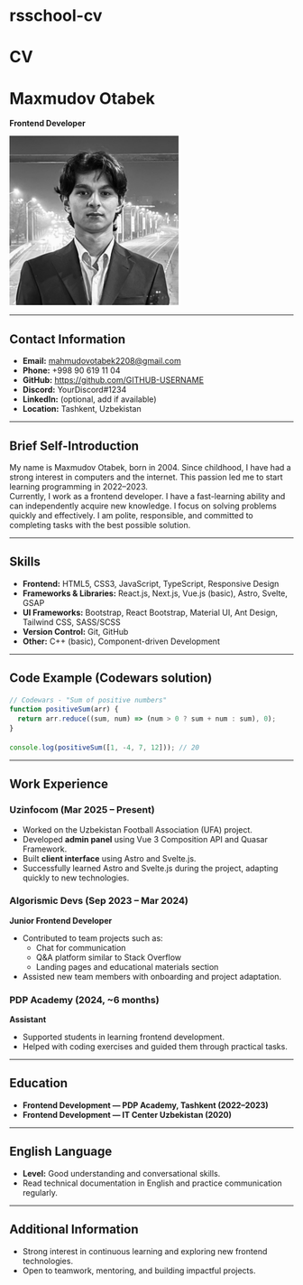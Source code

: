 # rsschool-cv

# CV

# Maxmudov Otabek

**Frontend Developer**

<img src="./images/pfp.jpg" alt="Otabek Maxmudov" width="300" />

---

## Contact Information

- **Email:** mahmudovotabek2208@gmail.com
- **Phone:** +998 90 619 11 04
- **GitHub:** https://github.com/GITHUB-USERNAME
- **Discord:** YourDiscord#1234
- **LinkedIn:** (optional, add if available)
- **Location:** Tashkent, Uzbekistan

---

## Brief Self-Introduction

My name is Maxmudov Otabek, born in 2004. Since childhood, I have had a strong interest in computers and the internet. This passion led me to start learning programming in 2022–2023.  
Currently, I work as a frontend developer. I have a fast-learning ability and can independently acquire new knowledge. I focus on solving problems quickly and effectively. I am polite, responsible, and committed to completing tasks with the best possible solution.

---

## Skills

- **Frontend:** HTML5, CSS3, JavaScript, TypeScript, Responsive Design
- **Frameworks & Libraries:** React.js, Next.js, Vue.js (basic), Astro, Svelte, GSAP
- **UI Frameworks:** Bootstrap, React Bootstrap, Material UI, Ant Design, Tailwind CSS, SASS/SCSS
- **Version Control:** Git, GitHub
- **Other:** C++ (basic), Component-driven Development

---

## Code Example (Codewars solution)

```javascript
// Codewars - "Sum of positive numbers"
function positiveSum(arr) {
  return arr.reduce((sum, num) => (num > 0 ? sum + num : sum), 0);
}

console.log(positiveSum([1, -4, 7, 12])); // 20
```

---

## Work Experience

### Uzinfocom (Mar 2025 – Present)

- Worked on the Uzbekistan Football Association (UFA) project.
- Developed **admin panel** using Vue 3 Composition API and Quasar Framework.
- Built **client interface** using Astro and Svelte.js.
- Successfully learned Astro and Svelte.js during the project, adapting quickly to new technologies.

### Algorismic Devs (Sep 2023 – Mar 2024)

**Junior Frontend Developer**

- Contributed to team projects such as:
  - Chat for communication
  - Q&A platform similar to Stack Overflow
  - Landing pages and educational materials section
- Assisted new team members with onboarding and project adaptation.

### PDP Academy (2024, ~6 months)

**Assistant**

- Supported students in learning frontend development.
- Helped with coding exercises and guided them through practical tasks.

---

## Education

- **Frontend Development — PDP Academy, Tashkent (2022–2023)**
- **Frontend Development — IT Center Uzbekistan (2020)**

---

## English Language

- **Level:** Good understanding and conversational skills.
- Read technical documentation in English and practice communication regularly.

---

## Additional Information

- Strong interest in continuous learning and exploring new frontend technologies.
- Open to teamwork, mentoring, and building impactful projects.
